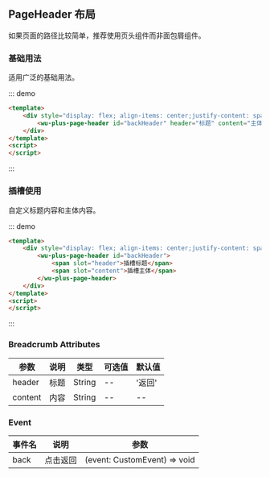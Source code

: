 ## PageHeader 布局

如果页面的路径比较简单，推荐使用页头组件而非面包屑组件。

### 基础用法

适用广泛的基础用法。

::: demo
```html
<template>
    <div style="display: flex; align-items: center;justify-content: space-around;width: 100%; margin-top: 8px; margin-bottom: 16px">
        <wu-plus-page-header id="backHeader" header="标题" content="主体" />
    </div>
</template>
<script>
</script>
```
:::

### 插槽使用

自定义标题内容和主体内容。

::: demo
```html
<template>
    <div style="display: flex; align-items: center;justify-content: space-around;width: 100%; margin-top: 8px; margin-bottom: 16px">
        <wu-plus-page-header id="backHeader">
            <span slot="header">插槽标题</span>
            <span slot="content">插槽主体</span>
        </wu-plus-page-header>
    </div>
</template>
<script>
</script>
```
:::



### Breadcrumb Attributes

| 参数      | 说明    | 类型      | 可选值       | 默认值   |
|---------- |-------- |---------- |-------------  |-------- |
| header | 标题 | String | -- | '返回' |
| content | 内容 | String | -- |--  |


### Event

| 事件名      | 说明    | 参数     | 
|---------- |-------- |---------- |
| back | 点击返回 | (event: CustomEvent) => void |
